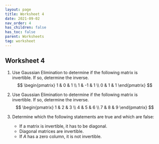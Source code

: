 ```yaml
---
layout: page
title: Worksheet 4
date: 2021-09-02
nav_order: 4
has_children: false
has_toc: false
parent: Worksheets
tag: worksheet
---
```


## Worksheet 4

1. Use Gaussian Elimination to determine if the following matrix is invertible. If so, determine the inverse.
$$
    \begin{pmatrix}
        1 & 0 & 1 \\
        1 & -1 & 1 \\
        0 & 1 & 1 
    \end{pmatrix}
$$

2. Use Gaussian Elimination to determine if the following matrix is invertible. If so, determine the inverse.
$$
    \begin{pmatrix}
        1 & 2 & 3 \\
        4 & 5 & 6 \\
        7 & 8 & 9 
    \end{pmatrix}
$$

3. Determine which the following statements are true and which are false:
    - If a matrix is invertible, it has to be diagonal.
    - Diagonal matrices are invertible. 
    - If $A$ has a zero column, it is not invertible. 